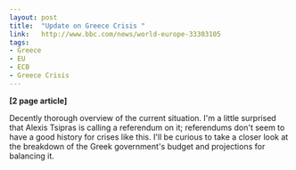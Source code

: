 ```yaml
---
layout: post
title:  "Update on Greece Crisis "
link:   http://www.bbc.com/news/world-europe-33303105
tags:
- Greece
- EU
- ECB
- Greece Crisis
---
```


**\[2 page article\]**

Decently thorough overview of the current situation.  I'm a little surprised that Alexis Tsipras is calling a referendum on it; referendums don't seem to have a good history for crises like this.  I'll be curious to take a closer look at the breakdown of the Greek government's budget and projections for balancing it.